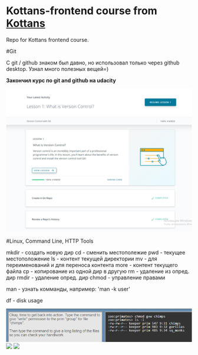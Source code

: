 # Kottans-frontend course from [Kottans](https://kottans.org/)
Repo for Kottans frontend course.

#Git

С git / github знаком был давно, но использовал только через github desktop. Узнал много полезных вещей=)

**Закончил курс по git and github на udacity**

![](images/git-udacity.png)


#Linux, Command Line, HTTP Tools

mkdir - создать новую дир
cd - сменить местополежие
pwd - текущее местоположение
ls - контент текущей директории
mv - для переименований и для переноса контента
more - контент текущего файла
cp - копирование из одной дир в другую
rm - удаление из опред. дир 
rmdir - удаление опред. дир
chmod - управление правами

man - узнать комманды, например: 'man -k user' 

df - disk usage

![](images/linux1.png)
![](images/guiz3-linux.png)
![](images/guiz4-linux.png)
